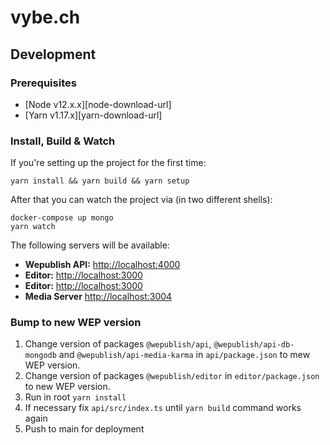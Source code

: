 # vybe.ch

## Development

### Prerequisites

- [Node v12.x.x][node-download-url]
- [Yarn v1.17.x][yarn-download-url]

### Install, Build & Watch

If you're setting up the project for the first time:

```
yarn install && yarn build && yarn setup
```

After that you can watch the project via (in two different shells):

```
docker-compose up mongo 
yarn watch
```


The following servers will be available:

- **Wepublish API:** [http://localhost:4000](http://localhost:4000)
- **Editor:** [http://localhost:3000](http://localhost:3000)
- **Editor:** [http://localhost:3000](http://localhost:3000)
- **Media Server** [http://localhost:3004](http://localhost:3004)


### Bump to new WEP version

1) Change version of packages ```@wepublish/api```, ```@wepublish/api-db-mongodb``` and ```@wepublish/api-media-karma``` in ```api/package.json``` to mew WEP version.
2) Change version of packages ```@wepublish/editor``` in ```editor/package.json``` to new WEP version.
3) Run in root  ```yarn install```
4) If necessary fix ```api/src/index.ts``` until ```yarn build``` command works again
5) Push to main for deployment
